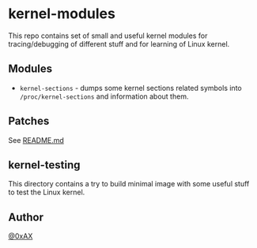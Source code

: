 # kernel-modules

This repo contains set of small and useful kernel modules for tracing/debugging of different stuff
and for learning of Linux kernel.

## Modules

  * `kernel-sections` - dumps some kernel sections related symbols into `/proc/kernel-sections`
and information about them.

## Patches

  See [README.md](https://github.com/0xAX/kernel-modules/blob/master/patches/README.md)

## kernel-testing

This directory contains a try to build minimal image with some useful stuff to test
the Linux kernel.

## Author

[@0xAX](https://twitter.com/0xAX)
